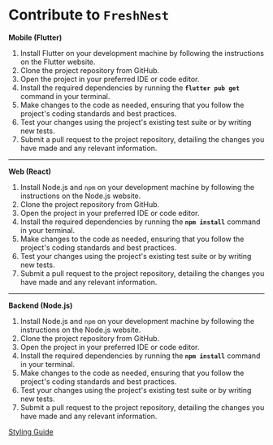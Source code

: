 # Contribute to `FreshNest`

**Mobile (Flutter)**

1. Install Flutter on your development machine by following the instructions on the Flutter website.
2. Clone the project repository from GitHub.
3. Open the project in your preferred IDE or code editor.
4. Install the required dependencies by running the **`flutter pub get`** command in your terminal.
5. Make changes to the code as needed, ensuring that you follow the project's coding standards and best practices.
6. Test your changes using the project's existing test suite or by writing new tests.
7. Submit a pull request to the project repository, detailing the changes you have made and any relevant information.

---

**Web (React)**

1. Install Node.js and `npm` on your development machine by following the instructions on the Node.js website.
2. Clone the project repository from GitHub.
3. Open the project in your preferred IDE or code editor.
4. Install the required dependencies by running the **`npm install`** command in your terminal.
5. Make changes to the code as needed, ensuring that you follow the project's coding standards and best practices.
6. Test your changes using the project's existing test suite or by writing new tests.
7. Submit a pull request to the project repository, detailing the changes you have made and any relevant information.

---

**Backend (Node.js)**

1. Install Node.js and `npm` on your development machine by following the instructions on the Node.js website.
2. Clone the project repository from GitHub.
3. Open the project in your preferred IDE or code editor.
4. Install the required dependencies by running the **`npm install`** command in your terminal.
5. Make changes to the code as needed, ensuring that you follow the project's coding standards and best practices.
6. Test your changes using the project's existing test suite or by writing new tests.
7. Submit a pull request to the project repository, detailing the changes you have made and any relevant information.

[Styling Guide](./STYLING.md)